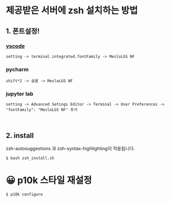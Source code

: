 # 제공받은 서버에 zsh 설치하는 방법

## 1. 폰트설정!

### [vscode](https://velog.io/@kangko05/Vscode-powerlevel10k)

`setting -> terminal.integrated.fontFamily -> MesloLGS NF`

### pycharm

`shift*2 -> 글꼴 -> MesloLGS NF`

### jupyter lab

`setting -> Advanced Setings Editor -> Terminal -> User Preferences -> "fontFamily": "MesloLGS NF" 추가`

<br>

## 2. install

zsh-autosuggestions 과 zsh-syntax-highlighting이 적용됩니다.

```bash
$ bash zsh_install.sh
```



# 😀 p10k 스타일 재설정

```bash
$ p10k configure
```
